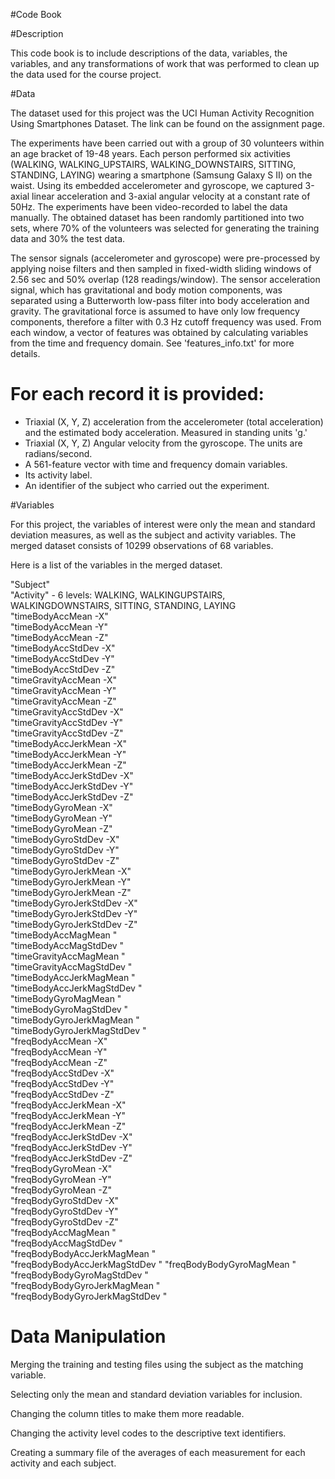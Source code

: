 #Code Book

#Description

This code book is to include descriptions of the data, variables, the variables, and any transformations of work that was performed to clean up the data used for the course project.

#Data

The dataset used for this project was the UCI Human Activity Recognition Using Smartphones Dataset.  The link can be found on the assignment page.

The experiments have been carried out with a group of 30 volunteers within an age bracket of 19-48 years. Each person performed six activities (WALKING, WALKING_UPSTAIRS, WALKING_DOWNSTAIRS, SITTING, STANDING, LAYING) wearing a smartphone (Samsung Galaxy S II) on the waist. Using its embedded accelerometer and gyroscope, we captured 3-axial linear acceleration and 3-axial angular velocity at a constant rate of 50Hz. The experiments have been video-recorded to label the data manually. The obtained dataset has been randomly partitioned into two sets, where 70% of the volunteers was selected for generating the training data and 30% the test data. 

The sensor signals (accelerometer and gyroscope) were pre-processed by applying noise filters and then sampled in fixed-width sliding windows of 2.56 sec and 50% overlap (128 readings/window). The sensor acceleration signal, which has gravitational and body motion components, was separated using a Butterworth low-pass filter into body acceleration and gravity. The gravitational force is assumed to have only low frequency components, therefore a filter with 0.3 Hz cutoff frequency was used. From each window, a vector of features was obtained by calculating variables from the time and frequency domain. See 'features_info.txt' for more details. 

For each record it is provided:
======================================

- Triaxial (X, Y, Z) acceleration from the accelerometer (total acceleration) and the estimated body acceleration.  Measured in standing units 'g.'
- Triaxial (X, Y, Z) Angular velocity from the gyroscope.   The units are radians/second.
- A 561-feature vector with time and frequency domain variables. 
- Its activity label. 
- An identifier of the subject who carried out the experiment.

#Variables

For this project, the variables of interest were only the mean and standard deviation measures, as well as the subject and activity variables.  The merged dataset consists of 10299 observations of 68 variables.

Here is a list of the variables in the merged dataset.

"Subject"                        
"Activity" - 6 levels:  WALKING, WALKINGUPSTAIRS, WALKINGDOWNSTAIRS, SITTING, STANDING, LAYING                      
"timeBodyAccMean -X"          
"timeBodyAccMean -Y"            
"timeBodyAccMean -Z"             
"timeBodyAccStdDev -X"          
"timeBodyAccStdDev -Y"           
"timeBodyAccStdDev -Z"          
"timeGravityAccMean -X"          
"timeGravityAccMean -Y"         
"timeGravityAccMean -Z"          
"timeGravityAccStdDev -X"       
"timeGravityAccStdDev -Y"        
"timeGravityAccStdDev -Z"       
"timeBodyAccJerkMean -X"         
"timeBodyAccJerkMean -Y"        
"timeBodyAccJerkMean -Z"         
"timeBodyAccJerkStdDev -X"      
"timeBodyAccJerkStdDev -Y"       
"timeBodyAccJerkStdDev -Z"      
"timeBodyGyroMean -X"            
"timeBodyGyroMean -Y"           
"timeBodyGyroMean -Z"            
"timeBodyGyroStdDev -X"         
"timeBodyGyroStdDev -Y"          
"timeBodyGyroStdDev -Z"         
"timeBodyGyroJerkMean -X"        
"timeBodyGyroJerkMean -Y"       
"timeBodyGyroJerkMean -Z"        
"timeBodyGyroJerkStdDev -X"     
"timeBodyGyroJerkStdDev -Y"      
"timeBodyGyroJerkStdDev -Z"     
"timeBodyAccMagMean "            
"timeBodyAccMagStdDev "         
"timeGravityAccMagMean "         
"timeGravityAccMagStdDev "      
"timeBodyAccJerkMagMean "        
"timeBodyAccJerkMagStdDev "     
"timeBodyGyroMagMean "           
"timeBodyGyroMagStdDev "        
"timeBodyGyroJerkMagMean "       
"timeBodyGyroJerkMagStdDev "    
"freqBodyAccMean -X"             
"freqBodyAccMean -Y"            
"freqBodyAccMean -Z"             
"freqBodyAccStdDev -X"          
"freqBodyAccStdDev -Y"           
"freqBodyAccStdDev -Z"          
"freqBodyAccJerkMean -X"         
"freqBodyAccJerkMean -Y"        
"freqBodyAccJerkMean -Z"         
"freqBodyAccJerkStdDev -X"      
"freqBodyAccJerkStdDev -Y"       
"freqBodyAccJerkStdDev -Z"      
"freqBodyGyroMean -X"            
"freqBodyGyroMean -Y"           
"freqBodyGyroMean -Z"           
"freqBodyGyroStdDev -X"         
"freqBodyGyroStdDev -Y"          
"freqBodyGyroStdDev -Z"         
"freqBodyAccMagMean "            
"freqBodyAccMagStdDev "         
"freqBodyBodyAccJerkMagMean "    
"freqBodyBodyAccJerkMagStdDev " 
"freqBodyBodyGyroMagMean "       
"freqBodyBodyGyroMagStdDev "    
"freqBodyBodyGyroJerkMagMean "   
"freqBodyBodyGyroJerkMagStdDev "

# Data Manipulation

Merging the training and testing files using the subject as the matching variable.

Selecting only the mean and standard deviation variables for inclusion.

Changing the column titles to make them more readable.

Changing the activity level codes to the descriptive text identifiers.

Creating a summary file of the averages of each measurement for each activity and each subject.
